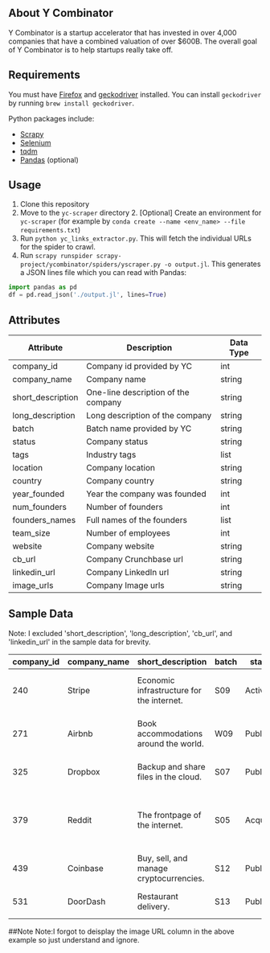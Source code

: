 ## About Y Combinator

Y Combinator is a startup accelerator that has invested in over 4,000 companies that have a combined valuation of over $600B. The overall goal of Y Combinator is to help startups really take off.

## Requirements

You must have [Firefox](https://www.mozilla.org/en-US/firefox/new/) and [geckodriver](https://github.com/mozilla/geckodriver/releases) installed. You can install `geckodriver` by running `brew install geckodriver`.

Python packages include:

- [Scrapy](https://scrapy.org)
- [Selenium](https://www.selenium.dev/documentation/)
- [tqdm](https://tqdm.github.io)
- [Pandas](https://pandas.pydata.org) (optional)

## Usage

1. Clone this repository
2. Move to the `yc-scraper` directory
    2. [Optional] Create an environment for `yc-scraper` (for example by ```conda create --name <env_name> --file requirements.txt```)
3. Run `python yc_links_extractor.py`. This will fetch the individual URLs for the spider to crawl.
4. Run `scrapy runspider scrapy-project/ycombinator/spiders/yscraper.py -o output.jl`. This generates a JSON lines file which you can read with Pandas:

```python
import pandas as pd
df = pd.read_json('./output.jl', lines=True)
```


## Attributes

|  Attribute           |  Description | Data Type  |
|-----------------------|---|---|
| company_id            | Company id provided by YC  | int  |
| company_name          | Company name  | string  |
| short_description     | One-line description of the company  | string  |
| long_description      | Long description of the company  | string  |
| batch                 | Batch name provided by YC  | string  |
| status                | Company status  | string  |
| tags                  | Industry tags  | list  |
| location              | Company location | string  |
| country               | Company country  | string  |
| year_founded          | Year the company was founded  | int  |
| num_founders          | Number of founders  | int  |
| founders_names        | Full names of the founders  | list  |
| team_size             | Number of employees  | int  |
| website               | Company website   | string  |
| cb_url                | Company Crunchbase url  | string  |
| linkedin_url          | Company LinkedIn url  | string  |
| image_urls            | Company Image urls  | string  |

## Sample Data

Note: I excluded 'short_description', 'long_description', 'cb_url', and 'linkedin_url'  in the sample data for brevity.

| company_id | company_name | short_description                         | batch | status   | tags                                                      | location      | country | year_founded | num_founders | founders_names                                       | team_size | website                  |   |
|------------|--------------|-------------------------------------------|-------|----------|-----------------------------------------------------------|---------------|---------|--------------|--------------|------------------------------------------------------|-----------|--------------------------|---|
| 240        | Stripe       | Economic infrastructure for the internet. | S09   | Active   | ['Fintech', 'Banking as a Service', 'SaaS']               | San Francisco | US      |              | 2            | ['John Collison', 'Patrick Collison']                | 7000      | <http://stripe.com>        |   |
| 271        | Airbnb       | Book accommodations around the world.     | W09   | Public   | ['Travel', 'Marketplace']                                 | San Francisco | US      | 2008         | 3            | ['Nathan Blecharczyk', 'Brian Chesky', 'Joe Gebbia'] | 6132      | <http://airbnb.com>        |   |
| 325        | Dropbox      | Backup and share files in the cloud.      | S07   | Public   | []                                                        | San Francisco | US      | 2008         | 2            | ['Arash Ferdowsi', 'Drew Houston']                   | 4000      | <http://dropbox.com>       |   |
| 379        | Reddit       | The frontpage of the internet.            | S05   | Acquired | ['Community', 'Social', 'Social Media', 'Social Network'] | San Francisco | US      |              | 1            | ['Steve Huffman']                                    | 201       | <http://reddit.com>        |   |
| 439        | Coinbase     | Buy, sell, and manage cryptocurrencies.   | S12   | Public   | ['Crypto / Web3']                                         | San Francisco | US      | 2012         | 1            | ['Brian Armstrong']                                  | 6112      | <https://www.coinbase.com> |   |
| 531        | DoorDash     | Restaurant delivery.                      | S13   | Public   | ['E-commerce', 'Marketplace']                             | San Francisco | US      | 2013         | 3            | ['Andy Fang', 'Stanley Tang', 'Tony Xu']             | 8600      | <http://doordash.com>      |   |



##Note
Note:I forgot to deisplay the image URL column in the above example so just understand and ignore.
